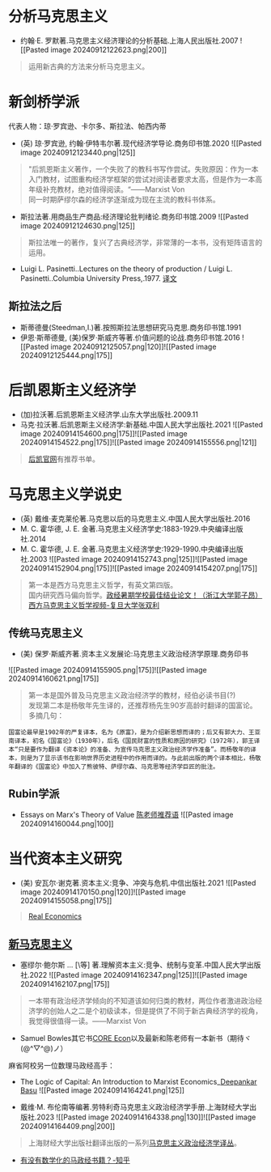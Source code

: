 # 分析马克思主义
- 约翰·E. 罗默著.马克思主义经济理论的分析基础.上海人民出版社.2007
![[Pasted image 20240912122623.png|200]]
> 运用新古典的方法来分析马克思主义。  

# 新剑桥学派
代表人物：琼·罗宾逊、卡尔多、斯拉法、‌帕西内蒂
- (英) 琼·罗宾逊, 约翰·伊特韦尔著.现代经济学导论.商务印书馆.2020
![[Pasted image 20240912123440.png|125]]
> "后凯恩斯主义著作，一个失败了的教科书写作尝试。失败原因：作为一本入门教材，试图重构经济学框架的尝试对阅读者要求太高，但是作为一本高年级补充教材，绝对值得阅读。“——Marxist Von  
> 同一时期萨缪尔森的经济学逐渐成为现在主流的教科书体系。  

- 斯拉法著.用商品生产商品:经济理论批判绪论.商务印书馆.2009
![[Pasted image 20240912124630.png|125]]
> 斯拉法唯一的著作，复兴了古典经济学，非常薄的一本书，没有矩阵语言的运用。

- Luigi L. Pasinetti..Lectures on the theory of production / Luigi L. Pasinetti..Columbia University Press,.1977. [译文]()  
## 斯拉法之后
- 斯蒂德曼(Steedman,I.)著.按照斯拉法思想研究马克思.商务印书馆.1991
- 伊恩·斯蒂德曼, (美)保罗·斯威齐等著.价值问题的论战.商务印书馆.2016
![[Pasted image 20240912125057.png|120]]![[Pasted image 20240912125444.png|175]]

# 后凯恩斯主义经济学
- (加)拉沃著.后凯恩斯主义经济学.山东大学出版社.2009.11
- 马克·拉沃著.后凯恩斯主义经济学:新基础.中国人民大学出版社.2021
![[Pasted image 20240914154600.png|175]]![[Pasted image 20240914154522.png|175]]![[Pasted image 20240914155556.png|121]]
> [后凯官网](https://www.postkeynesian.net/)有推荐书单。

# 马克思主义学说史
- (英) 戴维·麦克莱伦著.马克思以后的马克思主义.中国人民大学出版社.2016
- M. C. 霍华德, J. E. 金著.马克思主义经济学史:1883-1929.中央编译出版社.2014
- M. C. 霍华德, J. E. 金著.马克思主义经济学史:1929-1990.中央编译出版社.2003
![[Pasted image 20240914152743.png|125]]![[Pasted image 20240914152904.png|175]]![[Pasted image 20240914154207.png|175]]
> 第一本是西方马克思主义哲学，有英文第四版。  
> 国内研究西马偏向哲学。[政经暑期学校最佳结业论文！（浙江大学郭子昂）](https://mp.weixin.qq.com/s/6eIud9OychyJwXpPHRkCHQ)  
> [西方马克思主义哲学视频-复旦大学张双利](https://www.bilibili.com/video/BV1GJ4m1j7FR/?spm_id_from=333.788)
## 传统马克思主义
- (美) 保罗·斯威齐著.资本主义发展论:马克思主义政治经济学原理.商务印书

![[Pasted image 20240914155905.png|175]]![[Pasted image 20240914160621.png|175]]
> 第一本是国外普及马克思主义政治经济学的教材，经伯必读书目(?)  
> 发现第二本是杨敬年先生译的，还推荐杨先生90岁高龄时翻译的国富论。多摘几句：

	国富论最早是1902年的严复译本，名为《原富》，是为介绍新思想而译的；后又有郭大力、王亚南译本，初名《国富论》（1930年），后名《国民财富的性质和原因的研究》（1972年），郭王译本“只是要作为翻译《资本论》的准备、为宣传马克思主义政治经济学作准备”。而杨敬年的译本，则是为了显示该书在影响世界历史进程中的作用而译的。与此前出版的两个译本相比，杨敬年翻译的《国富论》中加入了熊彼特、萨缪尔森、马克思等经济学巨匠的批注。
## Rubin学派
- Essays on Marx's Theory of Value [陈老师推荐语](https://book.douban.com/review/7551736/)
![[Pasted image 20240914160044.png|100]]

# 当代资本主义研究
- (美) 安瓦尔·谢克著.资本主义:竞争、冲突与危机.中信出版社.2021
![[Pasted image 20240914170150.png|120]]![[Pasted image 20240914155058.png|175]]
> [Real Economics](https://www.realecon.org/)

## [新马克思主义](https://en.wikipedia.org/wiki/Neo-Marxian_economics)
- 塞缪尔·鲍尔斯 ... [\等] 著.理解资本主义:竞争、统制与变革.中国人民大学出版社.2022
![[Pasted image 20240914162347.png|125]]![[Pasted image 20240914162107.png|175]]
> 一本带有政治经济学倾向的不知道该如何归类的教材，两位作者激进政治经济学的创始人之二是个初级读本，但是提供了不同于新古典经济学的视角，我觉得很值得一读。——Marxist Von

- Samuel Bowles其它书[CORE Econ](https://www.core-econ.org/)以及最新和陈老师有一本新书（期待ヾ(@^▽^@)ノ）

麻省阿校另一位数理马政经高手：
- The Logic of Capital: An Introduction to Marxist Economics_[Deepankar Basu](https://people.umass.edu/dbasu/)
![[Pasted image 20240914164241.png|125]]


-  戴维·M. 布伦南等编著.劳特利奇马克思主义政治经济学手册.上海财经大学出版社.2023
![[Pasted image 20240914164338.png|130]]![[Pasted image 20240914164409.png|200]]
> 上海财经大学出版社翻译出版的一系列[马克思主义政治经济学译丛](https://book.douban.com/series/57884)。

- [有没有数学化的马政经书籍？-知乎](https://www.zhihu.com/question/310155626/answer/2944043792)